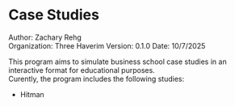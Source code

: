
# Case Studies

Author: Zachary Rehg  
Organization: Three Haverim
Version: 0.1.0
Date: 10/7/2025


This program aims to simulate business school case studies in an interactive format for educational purposes.  
Curently, the program includes the following studies:  
- Hitman